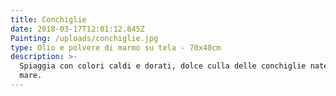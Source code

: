 ```yaml
---
title: Conchiglie
date: 2018-03-17T12:01:12.845Z
Painting: /uploads/conchiglie.jpg
type: Olio e polvere di marmo su tela - 70x40cm
description: >-
  Spiaggia con colori caldi e dorati, dolce culla delle conchiglie nate nel
  mare.
---
```


